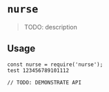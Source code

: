# `nurse`

> TODO: description

## Usage

```
const nurse = require('nurse');
test 123456789101112

// TODO: DEMONSTRATE API
```
